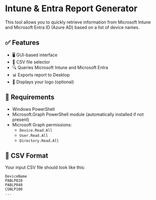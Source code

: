 # Intune & Entra Report Generator

This tool allows you to quickly retrieve information from Microsoft Intune and Microsoft Entra ID (Azure AD) based on a list of device names.

## ✅ Features

- 🖥️ GUI-based interface
- 📂 CSV file selector
- 🔍 Queries Microsoft Intune and Microsoft Entra
- 📊 Exports report to Desktop
- 🧩 Displays your logo (optional)

## 🧰 Requirements

- Windows PowerShell
- Microsoft.Graph PowerShell module (automatically installed if not present)
- Microsoft Graph permissions:
  - `Device.Read.All`
  - `User.Read.All`
  - `Directory.Read.All`

## 📁 CSV Format

Your input CSV file should look like this:

```csv
DeviceName
PABLP028
PABLP048
CGNLP100
...
